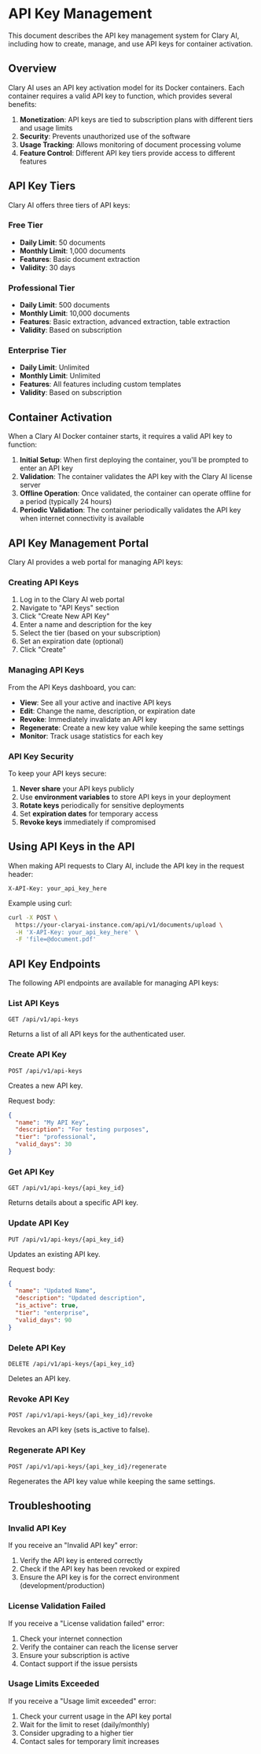 # API Key Management

This document describes the API key management system for Clary AI, including how to create, manage, and use API keys for container activation.

## Overview

Clary AI uses an API key activation model for its Docker containers. Each container requires a valid API key to function, which provides several benefits:

1. **Monetization**: API keys are tied to subscription plans with different tiers and usage limits
2. **Security**: Prevents unauthorized use of the software
3. **Usage Tracking**: Allows monitoring of document processing volume
4. **Feature Control**: Different API key tiers provide access to different features

## API Key Tiers

Clary AI offers three tiers of API keys:

### Free Tier
- **Daily Limit**: 50 documents
- **Monthly Limit**: 1,000 documents
- **Features**: Basic document extraction
- **Validity**: 30 days

### Professional Tier
- **Daily Limit**: 500 documents
- **Monthly Limit**: 10,000 documents
- **Features**: Basic extraction, advanced extraction, table extraction
- **Validity**: Based on subscription

### Enterprise Tier
- **Daily Limit**: Unlimited
- **Monthly Limit**: Unlimited
- **Features**: All features including custom templates
- **Validity**: Based on subscription

## Container Activation

When a Clary AI Docker container starts, it requires a valid API key to function:

1. **Initial Setup**: When first deploying the container, you'll be prompted to enter an API key
2. **Validation**: The container validates the API key with the Clary AI license server
3. **Offline Operation**: Once validated, the container can operate offline for a period (typically 24 hours)
4. **Periodic Validation**: The container periodically validates the API key when internet connectivity is available

## API Key Management Portal

Clary AI provides a web portal for managing API keys:

### Creating API Keys

1. Log in to the Clary AI web portal
2. Navigate to "API Keys" section
3. Click "Create New API Key"
4. Enter a name and description for the key
5. Select the tier (based on your subscription)
6. Set an expiration date (optional)
7. Click "Create"

### Managing API Keys

From the API Keys dashboard, you can:

- **View**: See all your active and inactive API keys
- **Edit**: Change the name, description, or expiration date
- **Revoke**: Immediately invalidate an API key
- **Regenerate**: Create a new key value while keeping the same settings
- **Monitor**: Track usage statistics for each key

### API Key Security

To keep your API keys secure:

1. **Never share** your API keys publicly
2. Use **environment variables** to store API keys in your deployment
3. **Rotate keys** periodically for sensitive deployments
4. Set **expiration dates** for temporary access
5. **Revoke keys** immediately if compromised

## Using API Keys in the API

When making API requests to Clary AI, include the API key in the request header:

```
X-API-Key: your_api_key_here
```

Example using curl:

```bash
curl -X POST \
  https://your-claryai-instance.com/api/v1/documents/upload \
  -H 'X-API-Key: your_api_key_here' \
  -F 'file=@document.pdf'
```

## API Key Endpoints

The following API endpoints are available for managing API keys:

### List API Keys

```
GET /api/v1/api-keys
```

Returns a list of all API keys for the authenticated user.

### Create API Key

```
POST /api/v1/api-keys
```

Creates a new API key.

Request body:
```json
{
  "name": "My API Key",
  "description": "For testing purposes",
  "tier": "professional",
  "valid_days": 30
}
```

### Get API Key

```
GET /api/v1/api-keys/{api_key_id}
```

Returns details about a specific API key.

### Update API Key

```
PUT /api/v1/api-keys/{api_key_id}
```

Updates an existing API key.

Request body:
```json
{
  "name": "Updated Name",
  "description": "Updated description",
  "is_active": true,
  "tier": "enterprise",
  "valid_days": 90
}
```

### Delete API Key

```
DELETE /api/v1/api-keys/{api_key_id}
```

Deletes an API key.

### Revoke API Key

```
POST /api/v1/api-keys/{api_key_id}/revoke
```

Revokes an API key (sets is_active to false).

### Regenerate API Key

```
POST /api/v1/api-keys/{api_key_id}/regenerate
```

Regenerates the API key value while keeping the same settings.

## Troubleshooting

### Invalid API Key

If you receive an "Invalid API key" error:

1. Verify the API key is entered correctly
2. Check if the API key has been revoked or expired
3. Ensure the API key is for the correct environment (development/production)

### License Validation Failed

If you receive a "License validation failed" error:

1. Check your internet connection
2. Verify the container can reach the license server
3. Ensure your subscription is active
4. Contact support if the issue persists

### Usage Limits Exceeded

If you receive a "Usage limit exceeded" error:

1. Check your current usage in the API key portal
2. Wait for the limit to reset (daily/monthly)
3. Consider upgrading to a higher tier
4. Contact sales for temporary limit increases
